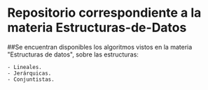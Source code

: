 # Repositorio correspondiente a la materia Estructuras-de-Datos 

##Se encuentran disponibles los algoritmos vistos en la materia "Estructuras de datos", sobre las estructuras:
    
    - Lineales.
    - Jerárquicas.
    - Conjuntistas.

